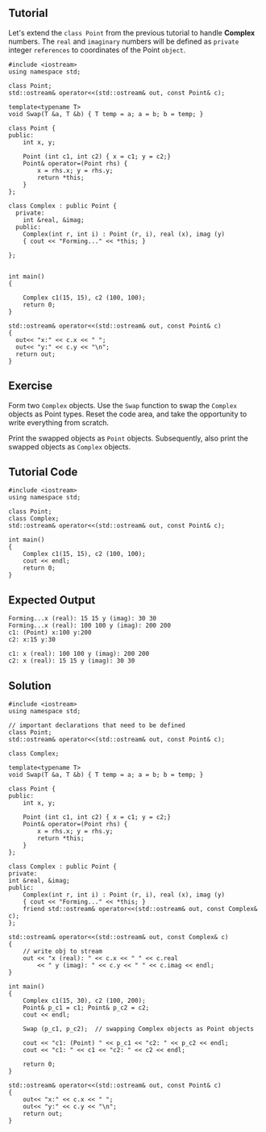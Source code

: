 Tutorial
--------

Let's extend the `class Point` from the previous tutorial to handle __Complex__ numbers. The `real` and `imaginary` numbers will be defined as `private` integer `references` to coordinates of the Point `object`. 

    #include <iostream>
    using namespace std;
    
    class Point;
    std::ostream& operator<<(std::ostream& out, const Point& c);
  
    template<typename T>
    void Swap(T &a, T &b) { T temp = a; a = b; b = temp; }
  
    class Point {
    public:
        int x, y;

        Point (int c1, int c2) { x = c1; y = c2;}
        Point& operator=(Point rhs) {
            x = rhs.x; y = rhs.y;
            return *this;
        }
    };
    
    class Complex : public Point {
      private: 
        int &real, &imag;
      public: 
        Complex(int r, int i) : Point (r, i), real (x), imag (y) 
        { cout << "Forming..." << *this; }
        
    };
    
    
    int main()
    {

        Complex c1(15, 15), c2 (100, 100); 
        return 0;
    }

    std::ostream& operator<<(std::ostream& out, const Point& c)
    {
      out<< "x:" << c.x << " ";
      out<< "y:" << c.y << "\n";
      return out;
    }

Exercise
--------

Form two `Complex` objects. Use the `Swap` function to swap the `Complex` objects as Point types. 
Reset the code area, and take the opportunity to write everything from scratch.

Print the swapped objects as `Point` objects. Subsequently, also print the swapped objects as `Complex` objects.

Tutorial Code
-------------

    #include <iostream>
    using namespace std;
    
    class Point;
    class Complex;
    std::ostream& operator<<(std::ostream& out, const Point& c);
    
    int main()
    {
        Complex c1(15, 15), c2 (100, 100);
        cout << endl;
        return 0;
    }

Expected Output
---------------

    Forming...x (real): 15 15 y (imag): 30 30
    Forming...x (real): 100 100 y (imag): 200 200
    c1: (Point) x:100 y:200
    c2: x:15 y:30
    
    c1: x (real): 100 100 y (imag): 200 200
    c2: x (real): 15 15 y (imag): 30 30
    
Solution
--------

    #include <iostream>
    using namespace std;

    // important declarations that need to be defined
    class Point;
    std::ostream& operator<<(std::ostream& out, const Point& c);
    
    class Complex;
    
    template<typename T>
    void Swap(T &a, T &b) { T temp = a; a = b; b = temp; }

    class Point {
    public:
        int x, y;

        Point (int c1, int c2) { x = c1; y = c2;}
        Point& operator=(Point rhs) {
            x = rhs.x; y = rhs.y;
            return *this;
        }
    };
    
    class Complex : public Point {
    private: 
    int &real, &imag;
    public: 
        Complex(int r, int i) : Point (r, i), real (x), imag (y) 
        { cout << "Forming..." << *this; }
        friend std::ostream& operator<<(std::ostream& out, const Complex& c);
    };
    
    std::ostream& operator<<(std::ostream& out, const Complex& c)
    {
        // write obj to stream    
        out << "x (real): " << c.x << " " << c.real
            << " y (imag): " << c.y << " " << c.imag << endl;
    }
    
    int main()
    {
        Complex c1(15, 30), c2 (100, 200);
        Point& p_c1 = c1; Point& p_c2 = c2;
        cout << endl;
        
        Swap (p_c1, p_c2);  // swapping Complex objects as Point objects
        
        cout << "c1: (Point) " << p_c1 << "c2: " << p_c2 << endl;	    
        cout << "c1: " << c1 << "c2: " << c2 << endl;
        
        return 0;
    }
    
    std::ostream& operator<<(std::ostream& out, const Point& c)
    {
        out<< "x:" << c.x << " ";
        out<< "y:" << c.y << "\n";
        return out;
    }

